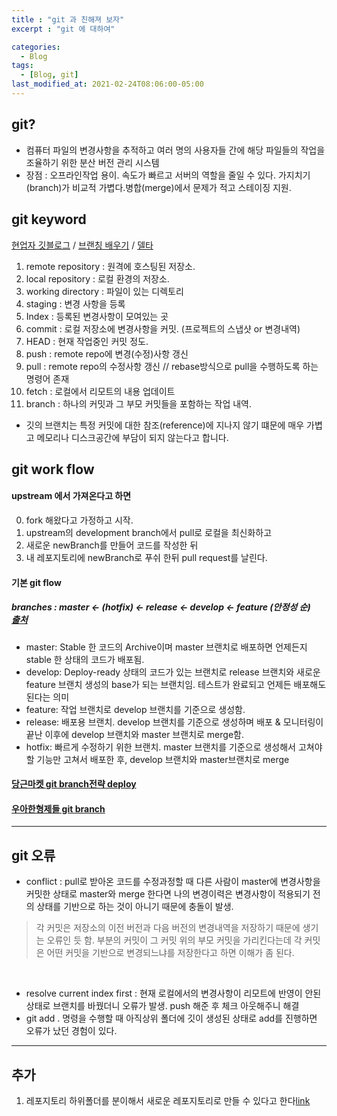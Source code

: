 ```yaml
---
title : "git 과 친해져 보자"
excerpt : "git 에 대하여"

categories:
  - Blog
tags:
  - [Blog, git]
last_modified_at: 2021-02-24T08:06:00-05:00
---
```

## git?

*  컴퓨터 파일의 변경사항을 추적하고 여러 명의 사용자들 간에 해당 파일들의 작업을 조율하기 위한 분산 버전 관리 시스템
* 장점 : 오프라인작업 용이. 속도가 빠르고 서버의 역할을 줄일 수 있다. 가지치기(branch)가 비교적 가볍다.병합(merge)에서 문제가 적고 스테이징 지원.


## git keyword  
[현업자 깃블로그](https://parksb.github.io/article/28.html)  /  [브랜칭 배우기](https://learngitbranching.js.org/?locale=ko) / [델타](https://junwoo45.github.io/2019-09-03-git%EC%9D%B4%EC%A0%80%EC%9E%A5%ED%95%98%EB%8A%94%EB%B0%A9%EC%8B%9D/)

1. remote repository : 원격에 호스팅된 저장소. 
2. local repository : 로컬 환경의 저장소. 
3. working directory : 파일이 있는 디렉토리
4. staging : 변경 사항을 등록
5. Index : 등록된 변경사항이 모여있는 곳
6. commit : 로컬 저장소에 변경사항을 커밋. (프로젝트의 스냅샷 or 변경내역)
7. HEAD : 현재 작업중인 커밋 정도.
8. push : remote repo에 변경(수정)사항 갱신
9. pull : remote repo의 수정사항 갱신 // rebase방식으로 pull을 수행하도록 하는 명령어 존재
10. fetch : 로컬에서 리모트의 내용 업데이트
11. branch : 하나의 커밋과 그 부모 커밋들을 포함하는 작업 내역.

* 깃의 브랜치는 특정 커밋에 대한 참조(reference)에 지나지 않기 떄문에 매우 가볍고 메모리나 디스크공간에 부담이 되지 않는다고 합니다.


## git work flow

#### upstream 에서 가져온다고 하면

0. fork 해왔다고 가정하고 시작.
1. upstream의 development branch에서 pull로 로컬을 최신화하고
2. 새로운 newBranch를 만들어 코드를 작성한 뒤
3. 내 레포지토리에 newBranch로 푸쉬 한뒤 pull request를 날린다.

#### 기본 git flow

##### branches : master <- (hotfix) <- release <- develop <- feature (안정성 순)  <br>[출처](https://medium.com/daangn/deploy-%EB%B8%8C%EB%9E%9C%EC%B9%98-%EC%A0%84%EB%9E%B5-%ED%99%9C%EC%9A%A9-%EB%B0%A9%EB%B2%95-545f278ca878)
* master: Stable 한 코드의 Archive이며 master 브랜치로 배포하면 언제든지 stable 한 상태의 코드가 배포됨.
* develop: Deploy-ready 상태의 코드가 있는 브랜치로 release 브랜치와 새로운 feature 브랜치 생성의 base가 되는 브랜치임. 테스트가 완료되고 언제든 배포해도 된다는 의미
* feature: 작업 브랜치로 develop 브랜치를 기준으로 생성함.
* release: 배포용 브랜치. develop 브랜치를 기준으로 생성하며 배포 & 모니터링이 끝난 이후에 develop 브랜치와 master 브랜치로 merge함.
* hotfix: 빠르게 수정하기 위한 브랜치. master 브랜치를 기준으로 생성해서 고쳐야 할 기능만 고쳐서 배포한 후, develop 브랜치와 master브랜치로 merge 

#### [당근마켓 git branch전략 deploy](https://medium.com/daangn/deploy-%EB%B8%8C%EB%9E%9C%EC%B9%98-%EC%A0%84%EB%9E%B5-%ED%99%9C%EC%9A%A9-%EB%B0%A9%EB%B2%95-545f278ca878)

#### [우아한형제들 git branch](https://woowabros.github.io/experience/2017/10/30/baemin-mobile-git-branch-strategy.html)



***

## git 오류 

* conflict : pull로 받아온 코드를 수정과정할 때 다른 사람이 master에 변경사항을 커밋한 상태로  master와 merge 한다면 나의 변경이력은 변경사항이 적용되기 전의 상태를 기반으로 하는 것이 아니기 때문에 충돌이 발생. 
 >각 커밋은 저장소의 이전 버전과 다음 버전의 변경내역을 저장하기 때문에 생기는 오류인 듯 함. 부분의 커밋이 그 커밋 위의 부모 커밋을 가리킨다는데 각 커밋은 어떤 커밋을 기반으로 변경되느냐를 저장한다고 하면 이해가 좀 된다. 

<br>

* resolve current index first : 현재 로컬에서의 변경사항이 리모트에 반영이 안된 상태로 브랜치를 바꿨더니 오류가 발생. push 해준 후 체크 아웃해주니 해결
* git add . 명령을 수행할 때 아직상위 폴더에 깃이 생성된 상태로 add를 진행하면 오류가 났던 경험이 있다. 

***

## 추가

1. 레포지토리 하위폴더를 분이해서 새로운 레포지토리로 만들 수 있다고 한다[link](https://sustainable-dev.tistory.com/119)